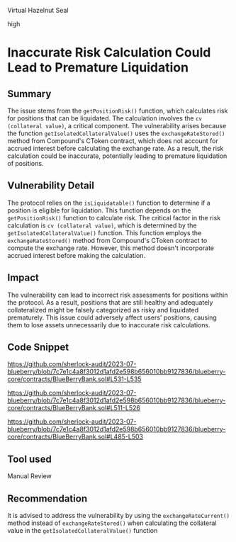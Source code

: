 Virtual Hazelnut Seal

high

# Inaccurate Risk Calculation Could Lead to Premature Liquidation
## Summary
The issue stems from the `getPositionRisk()` function, which calculates risk for positions that can be liquidated. The calculation involves the `cv (collateral value)`, a critical component. The vulnerability arises because the function `getIsolatedCollateralValue()` uses the `exchangeRateStored()` method from Compound's CToken contract, which does not account for accrued interest before calculating the exchange rate. As a result, the risk calculation could be inaccurate, potentially leading to premature liquidation of positions.

## Vulnerability Detail
The protocol relies on the `isLiquidatable()` function to determine if a position is eligible for liquidation. This function depends on the `getPositionRisk()` function to calculate risk. The critical factor in the risk calculation is `cv (collateral value)`, which is determined by the `getIsolatedCollateralValue()` function. This function employs the `exchangeRateStored()` method from Compound's CToken contract to compute the exchange rate. However, this method doesn't incorporate accrued interest before making the calculation.

## Impact
The vulnerability can lead to incorrect risk assessments for positions within the protocol. As a result, positions that are still healthy and adequately collateralized might be falsely categorized as risky and liquidated prematurely. This issue could adversely affect users' positions, causing them to lose assets unnecessarily due to inaccurate risk calculations.

## Code Snippet
https://github.com/sherlock-audit/2023-07-blueberry/blob/7c7e1c4a8f3012d1afd2e598b656010bb9127836/blueberry-core/contracts/BlueBerryBank.sol#L531-L535

https://github.com/sherlock-audit/2023-07-blueberry/blob/7c7e1c4a8f3012d1afd2e598b656010bb9127836/blueberry-core/contracts/BlueBerryBank.sol#L511-L526

https://github.com/sherlock-audit/2023-07-blueberry/blob/7c7e1c4a8f3012d1afd2e598b656010bb9127836/blueberry-core/contracts/BlueBerryBank.sol#L485-L503

## Tool used

Manual Review

## Recommendation
It is advised to address the vulnerability by using the `exchangeRateCurrent()` method instead of `exchangeRateStored()` when calculating the collateral value in the `getIsolatedCollateralValue()` function